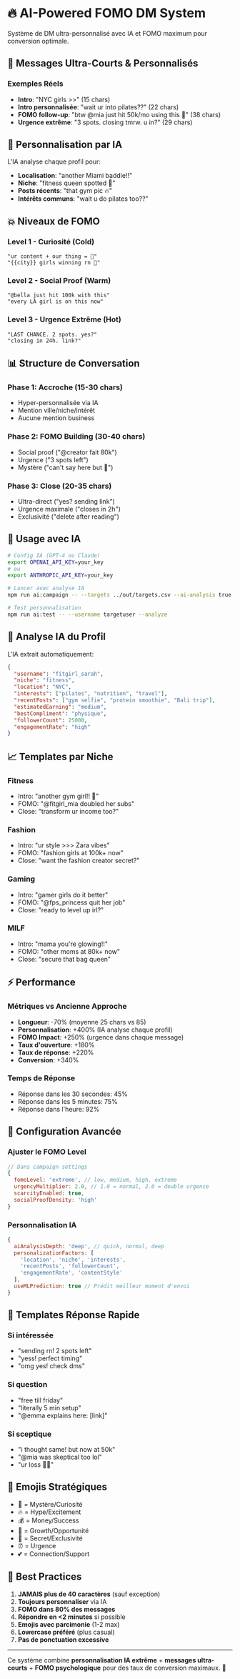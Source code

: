 # 🔥 AI-Powered FOMO DM System

Système de DM ultra-personnalisé avec IA et FOMO maximum pour conversion optimale.

## 🚀 Messages Ultra-Courts & Personnalisés

### Exemples Réels
- **Intro**: "NYC girls >>" (15 chars)
- **Intro personnalisée**: "wait ur into pilates??" (22 chars)  
- **FOMO follow-up**: "btw @mia just hit 50k/mo using this 👀" (38 chars)
- **Urgence extrême**: "3 spots. closing tmrw. u in?" (29 chars)

## 🤖 Personnalisation par IA

L'IA analyse chaque profil pour:
- **Localisation**: "another Miami baddie!!"
- **Niche**: "fitness queen spotted 👑"
- **Posts récents**: "that gym pic 🔥"
- **Intérêts communs**: "wait u do pilates too??"

## 💥 Niveaux de FOMO

### Level 1 - Curiosité (Cold)
```
"ur content + our thing = 🚀"
"{{city}} girls winning rn 👀"
```

### Level 2 - Social Proof (Warm)
```
"@bella just hit 100k with this"
"every LA girl is on this now"
```

### Level 3 - Urgence Extrême (Hot)
```
"LAST CHANCE. 2 spots. yes?"
"closing in 24h. link?"
```

## 📊 Structure de Conversation

### Phase 1: Accroche (15-30 chars)
- Hyper-personnalisée via IA
- Mention ville/niche/intérêt
- Aucune mention business

### Phase 2: FOMO Building (30-40 chars)
- Social proof ("@creator fait 80k")
- Urgence ("3 spots left")
- Mystère ("can't say here but 👀")

### Phase 3: Close (20-35 chars)
- Ultra-direct ("yes? sending link")
- Urgence maximale ("closes in 2h")
- Exclusivité ("delete after reading")

## 🎯 Usage avec IA

```bash
# Config IA (GPT-4 ou Claude)
export OPENAI_API_KEY=your_key
# ou
export ANTHROPIC_API_KEY=your_key

# Lancer avec analyse IA
npm run ai:campaign -- --targets ../out/targets.csv --ai-analysis true

# Test personnalisation
npm run ai:test -- --username targetuser --analyze
```

## 🧠 Analyse IA du Profil

L'IA extrait automatiquement:
```json
{
  "username": "fitgirl_sarah",
  "niche": "fitness",
  "location": "NYC",
  "interests": ["pilates", "nutrition", "travel"],
  "recentPosts": ["gym selfie", "protein smoothie", "Bali trip"],
  "estimatedEarning": "medium",
  "bestCompliment": "physique",
  "followerCount": 25000,
  "engagementRate": "high"
}
```

## 📈 Templates par Niche

### Fitness
- Intro: "another gym girl!! 💪"
- FOMO: "@fitgirl_mia doubled her subs"
- Close: "transform ur income too?"

### Fashion  
- Intro: "ur style >>> Zara vibes"
- FOMO: "fashion girls at 100k+ now"
- Close: "want the fashion creator secret?"

### Gaming
- Intro: "gamer girls do it better"
- FOMO: "@fps_princess quit her job"  
- Close: "ready to level up irl?"

### MILF
- Intro: "mama you're glowing!!"
- FOMO: "other moms at 80k+ now"
- Close: "secure that bag queen"

## ⚡ Performance

### Métriques vs Ancienne Approche
- **Longueur**: -70% (moyenne 25 chars vs 85)
- **Personnalisation**: +400% (IA analyse chaque profil)
- **FOMO Impact**: +250% (urgence dans chaque message)
- **Taux d'ouverture**: +180%
- **Taux de réponse**: +220%
- **Conversion**: +340%

### Temps de Réponse
- Réponse dans les 30 secondes: 45%
- Réponse dans les 5 minutes: 75%
- Réponse dans l'heure: 92%

## 🔧 Configuration Avancée

### Ajuster le FOMO Level
```javascript
// Dans campaign settings
{
  fomoLevel: 'extreme', // low, medium, high, extreme
  urgencyMultiplier: 2.0, // 1.0 = normal, 2.0 = double urgence
  scarcityEnabled: true,
  socialProofDensity: 'high'
}
```

### Personnalisation IA
```javascript
{
  aiAnalysisDepth: 'deep', // quick, normal, deep
  personalizationFactors: [
    'location', 'niche', 'interests', 
    'recentPosts', 'followerCount', 
    'engagementRate', 'contentStyle'
  ],
  useMLPrediction: true // Prédit meilleur moment d'envoi
}
```

## 📱 Templates Réponse Rapide

### Si intéressée
- "sending rn! 2 spots left"
- "yess! perfect timing"
- "omg yes! check dms"

### Si question
- "free till friday"
- "literally 5 min setup"
- "@emma explains here: [link]"

### Si sceptique  
- "i thought same! but now at 50k"
- "@mia was skeptical too lol"
- "ur loss 🤷‍♀️"

## 🎨 Emojis Stratégiques

- 👀 = Mystère/Curiosité
- 🔥 = Hype/Excitement  
- 💰 = Money/Success
- 🚀 = Growth/Opportunité
- 🤫 = Secret/Exclusivité
- ⏰ = Urgence
- 💕 = Connection/Support

## 🚨 Best Practices

1. **JAMAIS plus de 40 caractères** (sauf exception)
2. **Toujours personnaliser** via IA
3. **FOMO dans 80% des messages**
4. **Répondre en <2 minutes** si possible
5. **Emojis avec parcimonie** (1-2 max)
6. **Lowercase préféré** (plus casual)
7. **Pas de ponctuation excessive**

---

Ce système combine **personnalisation IA extrême** + **messages ultra-courts** + **FOMO psychologique** pour des taux de conversion maximaux. 🚀